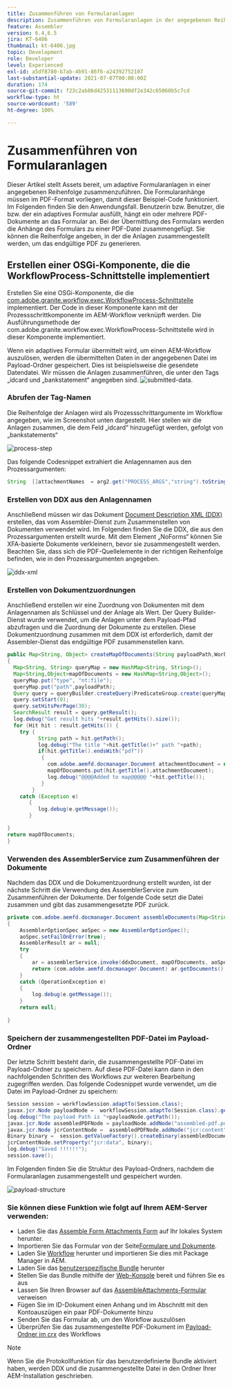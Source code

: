 ```yaml
---
title: Zusammenführen von Formularanlagen
description: Zusammenführen von Formularanlagen in der angegebenen Reihenfolge
feature: Assembler
version: 6.4,6.5
jira: KT-6406
thumbnail: kt-6406.jpg
topic: Development
role: Developer
level: Experienced
exl-id: a5df8780-b7ab-4b91-86f6-a24392752107
last-substantial-update: 2021-07-07T00:00:00Z
duration: 174
source-git-commit: f23c2ab86d42531113690df2e342c65060b5c7cd
workflow-type: ht
source-wordcount: '589'
ht-degree: 100%

---
```


# Zusammenführen von Formularanlagen

Dieser Artikel stellt Assets bereit, um adaptive Formularanlagen in einer angegebenen Reihenfolge zusammenzuführen. Die Formularanhänge müssen im PDF-Format vorliegen, damit dieser Beispiel-Code funktioniert. Im Folgenden finden Sie den Anwendungsfall.
Benutzerin bzw. Benutzer, die bzw. der ein adaptives Formular ausfüllt, hängt ein oder mehrere PDF-Dokumente an das Formular an.
Bei der Übermittlung des Formulars werden die Anhänge des Formulars zu einer PDF-Datei zusammengefügt. Sie können die Reihenfolge angeben, in der die Anlagen zusammengestellt werden, um das endgültige PDF zu generieren.

## Erstellen einer OSGi-Komponente, die die WorkflowProcess-Schnittstelle implementiert

Erstellen Sie eine OSGi-Komponente, die die [com.adobe.granite.workflow.exec.WorkflowProcess-Schnittstelle](https://helpx.adobe.com/experience-manager/6-5/sites/developing/using/reference-materials/javadoc/com/adobe/granite/workflow/exec/WorkflowProcess.html) implementiert. Der Code in dieser Komponente kann mit der Prozessschrittkomponente im AEM-Workflow verknüpft werden. Die Ausführungsmethode der com.adobe.granite.workflow.exec.WorkflowProcess-Schnittstelle wird in dieser Komponente implementiert.

Wenn ein adaptives Formular übermittelt wird, um einen AEM-Workflow auszulösen, werden die übermittelten Daten in der angegebenen Datei im Payload-Ordner gespeichert. Dies ist beispielsweise die gesendete Datendatei. Wir müssen die Anlagen zusammenführen, die unter den Tags „idcard und „bankstatement“ angegeben sind.
![submitted-data](assets/submitted-data.JPG).

### Abrufen der Tag-Namen

Die Reihenfolge der Anlagen wird als Prozessschrittargumente im Workflow angegeben, wie im Screenshot unten dargestellt. Hier stellen wir die Anlagen zusammen, die dem Feld „idcard“ hinzugefügt werden, gefolgt von „bankstatements“

![process-step](assets/process-step.JPG)

Das folgende Codesnippet extrahiert die Anlagennamen aus den Prozessargumenten:

```java
String  []attachmentNames  = arg2.get("PROCESS_ARGS","string").toString().split(",");
```

### Erstellen von DDX aus den Anlagennamen

Anschließend müssen wir das Dokument [Document Description XML (DDX)](https://helpx.adobe.com/pdf/aem-forms/6-2/ddxRef.pdf) erstellen, das vom Assembler-Dienst zum Zusammenstellen von Dokumenten verwendet wird. Im Folgenden finden Sie die DDX, die aus den Prozessargumenten erstellt wurde. Mit dem Element „NoForms“ können Sie XFA-basierte Dokumente verkleinern, bevor sie zusammengestellt werden. Beachten Sie, dass sich die PDF-Quellelemente in der richtigen Reihenfolge befinden, wie in den Prozessargumenten angegeben.

![ddx-xml](assets/ddx.PNG)

### Erstellen von Dokumentzuordnungen

Anschließend erstellen wir eine Zuordnung von Dokumenten mit dem Anlagennamen als Schlüssel und der Anlage als Wert. Der Query Builder-Dienst wurde verwendet, um die Anlagen unter dem Payload-Pfad abzufragen und die Zuordnung der Dokumente zu erstellen. Diese Dokumentzuordnung zusammen mit dem DDX ist erforderlich, damit der Assembler-Dienst das endgültige PDF zusammenstellen kann.

```java
public Map<String, Object> createMapOfDocuments(String payloadPath,WorkflowSession workflowSession )
{
  Map<String, String> queryMap = new HashMap<String, String>();
  Map<String,Object>mapOfDocuments = new HashMap<String,Object>();
  queryMap.put("type", "nt:file");
  queryMap.put("path",payloadPath);
  Query query = queryBuilder.createQuery(PredicateGroup.create(queryMap),workflowSession.adaptTo(Session.class));
  query.setStart(0);
  query.setHitsPerPage(30);
  SearchResult result = query.getResult();
  log.debug("Get result hits "+result.getHits().size());
  for (Hit hit : result.getHits()) {
    try {
          String path = hit.getPath();
          log.debug("The title "+hit.getTitle()+" path "+path);
          if(hit.getTitle().endsWith("pdf"))
           {
             com.adobe.aemfd.docmanager.Document attachmentDocument = new com.adobe.aemfd.docmanager.Document(path);
             mapOfDocuments.put(hit.getTitle(),attachmentDocument);
             log.debug("@@@@Added to map@@@@@ "+hit.getTitle());
           }
        }
    catch (Exception e)
       {
          log.debug(e.getMessage());
       }

}
return mapOfDocuments;
}
```

### Verwenden des AssemblerService zum Zusammenführen der Dokumente

Nachdem das DDX und die Dokumentzuordnung erstellt wurden, ist der nächste Schritt die Verwendung des AssemblerService zum Zusammenführen der Dokumente.
Der folgende Code setzt die Datei zusammen und gibt das zusammengesetzte PDF zurück.

```java
private com.adobe.aemfd.docmanager.Document assembleDocuments(Map<String, Object> mapOfDocuments, com.adobe.aemfd.docmanager.Document ddxDocument)
{
    AssemblerOptionSpec aoSpec = new AssemblerOptionSpec();
    aoSpec.setFailOnError(true);
    AssemblerResult ar = null;
    try
    {
        ar = assemblerService.invoke(ddxDocument, mapOfDocuments, aoSpec);
        return (com.adobe.aemfd.docmanager.Document) ar.getDocuments().get("GeneratedDocument.pdf");
    }
    catch (OperationException e)
    {
        log.debug(e.getMessage());
    }
    return null;
    
}
```

### Speichern der zusammengestellten PDF-Datei im Payload-Ordner

Der letzte Schritt besteht darin, die zusammengestellte PDF-Datei im Payload-Ordner zu speichern. Auf diese PDF-Datei kann dann in den nachfolgenden Schritten des Workflows zur weiteren Bearbeitung zugegriffen werden.
Das folgende Codesnippet wurde verwendet, um die Datei im Payload-Ordner zu speichern:

```java
Session session = workflowSession.adaptTo(Session.class);
javax.jcr.Node payloadNode =  workflowSession.adaptTo(Session.class).getNode(workItem.getWorkflowData().getPayload().toString());
log.debug("The payload Path is "+payloadNode.getPath());
javax.jcr.Node assembledPDFNode = payloadNode.addNode("assembled-pdf.pdf", "nt:file"); 
javax.jcr.Node jcrContentNode =  assembledPDFNode.addNode("jcr:content", "nt:resource");
Binary binary =  session.getValueFactory().createBinary(assembledDocument.getInputStream());
jcrContentNode.setProperty("jcr:data", binary);
log.debug("Saved !!!!!!"); 
session.save();
```

Im Folgenden finden Sie die Struktur des Payload-Ordners, nachdem die Formularanlagen zusammengestellt und gespeichert wurden.

![payload-structure](assets/payload-structure.JPG)

### Sie können diese Funktion wie folgt auf Ihrem AEM-Server verwenden:

* Laden Sie das [Assemble Form Attachments Form](assets/assemble-form-attachments-af.zip) auf Ihr lokales System herunter.
* Importieren Sie das Formular von der Seite[Formulare und Dokumente](http://localhost:4502/aem/forms.html/content/dam/formsanddocuments).
* Laden Sie [Workflow](assets/assemble-form-attachments.zip) herunter und importieren Sie dies mit Package Manager in AEM.
* Laden Sie das [benutzerspezifische Bundle](assets/assembletaskattachments.assembletaskattachments.core-1.0-SNAPSHOT.jar) herunter
* Stellen Sie das Bundle mithilfe der [Web-Konsole](http://localhost:4502/system/console/bundles) bereit und führen Sie es aus
* Lassen Sie Ihren Browser auf das [AssembleAttachments-Formular](http://localhost:4502/content/dam/formsanddocuments/assembleattachments/jcr:content?wcmmode=disabled) verweisen
* Fügen Sie im ID-Dokument einen Anhang und im Abschnitt mit den Kontoauszügen ein paar PDF-Dokumente hinzu
* Senden Sie das Formular ab, um den Workflow auszulösen
* Überprüfen Sie das zusammengestellte PDF-Dokument im [Payload-Ordner im crx](http://localhost:4502/crx/de/index.jsp#/var/fd/dashboard/payload) des Workflows

>[!NOTE]
> Wenn Sie die Protokollfunktion für das benutzerdefinierte Bundle aktiviert haben, werden DDX und die zusammengestellte Datei in den Ordner Ihrer AEM-Installation geschrieben.
